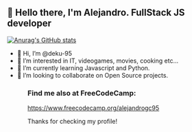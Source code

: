 ## 👋 Hello there, I'm Alejandro. FullStack JS developer

[![Anurag's GitHub stats](https://github-readme-stats.vercel.app/api?username=deku-95&count_private=true&show_icons=true&theme=dracula)](https://github.com/anuraghazra/github-readme-stats)

<div>
<ul>
<li>👋 Hi, I’m @deku-95</li>
<li>👀 I’m interested in IT, videogames, movies, cooking etc... </li>
<li>🌱 I’m currently learning Javascript and Python.</li>
<li> 💞️ I’m looking to collaborate on Open Source projects.</li>
 <ul>

### Find me also at FreeCodeCamp:
https://www.freecodecamp.org/alejandrogc95

Thanks for checking my profile!
   </div>
